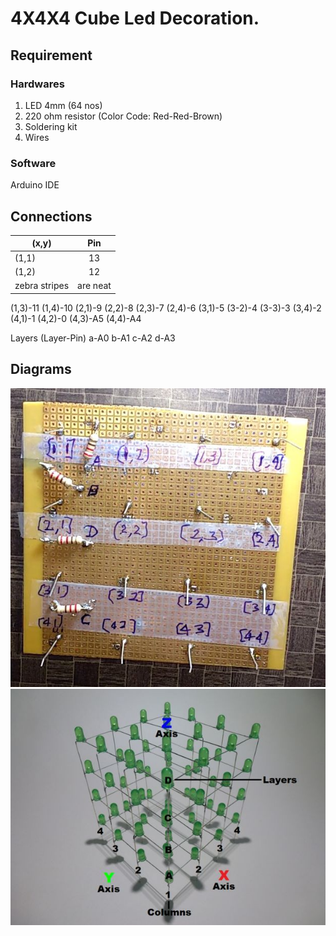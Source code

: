 # 4X4X4 Cube Led Decoration.

## Requirement

### Hardwares

1. LED 4mm (64 nos)
2. 220 ohm resistor (Color Code: Red-Red-Brown)
3. Soldering kit 
4. Wires 

### Software

Arduino IDE

## Connections

| (x,y)         | Pin           |
| ------------- |:-------------:|
| (1,1)         | 13            |
| (1,2)         | 12            |
| zebra stripes | are neat      |

(1,3)-11 
(1,4)-10 
(2,1)-9 
(2,2)-8 
(2,3)-7 
(2,4)-6 
(3,1)-5 
(3-2)-4 
(3-3)-3 
(3,4)-2 
(4,1)-1 
(4,2)-0 
(4,3)-A5 
(4,4)-A4

Layers (Layer-Pin)
a-A0 
b-A1 
c-A2 
d-A3

## Diagrams

![Axis](https://github.com/sourabh48/4X4X4-Cube-Led-Decoration./blob/master/F74XIO8J6IF23Z1.LARGE.jpg)
![Circuit](https://github.com/sourabh48/4X4X4-Cube-Led-Decoration./blob/master/FLY4KCQJ6IF0AHA.LARGE.jpg)

